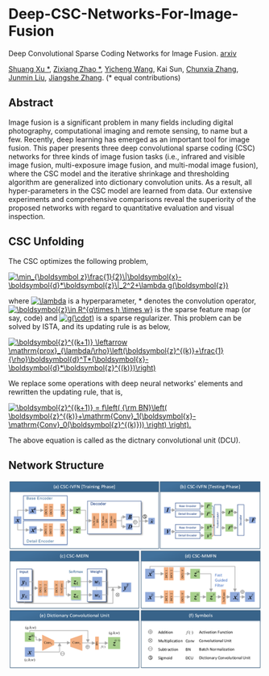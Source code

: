 # Deep-CSC-Networks-For-Image-Fusion
Deep Convolutional Sparse Coding Networks for Image Fusion. [arxiv](https://arxiv.org/abs/2005.08448)

[Shuang Xu *](https://xsxjtu.github.io/), [Zixiang Zhao *](https://www.researchgate.net/profile/Zixiang_Zhao5/), [Yicheng Wang](https://www.researchgate.net/profile/Wang_Yicheng4), Kai Sun, [Chunxia Zhang](https://www.researchgate.net/profile/Chun_Xia_Zhang/), [Junmin Liu](http://gr.xjtu.edu.cn/web/junminliu/), [Jiangshe Zhang](http://gr.xjtu.edu.cn/web/jszhang/). (* equal contributions)

## Abstract
Image fusion is a significant problem in many fields including digital photography, computational imaging and remote sensing, to name but a few. Recently, deep learning has emerged as an important tool for image fusion. This paper presents three deep convolutional sparse coding (CSC) networks for three kinds of image fusion tasks (i.e., infrared and visible image fusion, multi-exposure image fusion, and multi-modal image fusion), where the CSC model and the iterative shrinkage and thresholding algorithm are generalized into dictionary convolution units. As a result, all hyper-parameters in the CSC model are learned from data. Our extensive experiments and comprehensive comparisons reveal the superiority of the proposed networks with regard to quantitative evaluation and visual inspection.

## CSC Unfolding
The CSC optimizes the following problem,

<a href="https://www.codecogs.com/eqnedit.php?latex=\min_{\boldsymbol&space;z}\frac{1}{2}\|\boldsymbol{x}-\boldsymbol{d}*\boldsymbol{z}\|_2^2&plus;\lambda&space;g(\boldsymbol{z})" target="_blank"><img src="https://latex.codecogs.com/gif.latex?\min_{\boldsymbol&space;z}\frac{1}{2}\|\boldsymbol{x}-\boldsymbol{d}*\boldsymbol{z}\|_2^2&plus;\lambda&space;g(\boldsymbol{z})." title="\min_{\boldsymbol z}\frac{1}{2}\|\boldsymbol{x}-\boldsymbol{d}*\boldsymbol{z}\|_2^2+\lambda g(\boldsymbol{z})" /></a>

where <a href="https://www.codecogs.com/eqnedit.php?latex=\lambda" target="_blank"><img src="https://latex.codecogs.com/gif.latex?\lambda" title="\lambda" /></a> is a hyperparameter, * denotes the convolution operator, <a href="https://www.codecogs.com/eqnedit.php?latex=\boldsymbol{z}\in&space;R^{q\times&space;h&space;\times&space;w}" target="_blank"><img src="https://latex.codecogs.com/gif.latex?\boldsymbol{z}\in&space;R^{q\times&space;h&space;\times&space;w}" title="\boldsymbol{z}\in R^{q\times h \times w}" /></a> is the sparse feature map (or say, code) and <a href="https://www.codecogs.com/eqnedit.php?latex=g(\cdot)" target="_blank"><img src="https://latex.codecogs.com/gif.latex?g(\cdot)" title="g(\cdot)" /></a> is a sparse regularizer. This problem can be solved by ISTA, and its updating rule is as below,

<a href="https://www.codecogs.com/eqnedit.php?latex=\boldsymbol{z}^{(k&plus;1)}&space;\leftarrow&space;\mathrm{prox}_{\lambda/\rho}\left(\boldsymbol{z}^{(k)}&plus;\frac{1}{\rho}\boldsymbol{d}^T*(\boldsymbol{x}-\boldsymbol{d}*\boldsymbol{z}^{(k)})\right)." target="_blank"><img src="https://latex.codecogs.com/gif.latex?\boldsymbol{z}^{(k&plus;1)}&space;\leftarrow&space;\mathrm{prox}_{\lambda/\rho}\left(\boldsymbol{z}^{(k)}&plus;\frac{1}{\rho}\boldsymbol{d}^T*(\boldsymbol{x}-\boldsymbol{d}*\boldsymbol{z}^{(k)})\right)" title="\boldsymbol{z}^{(k+1)} \leftarrow \mathrm{prox}_{\lambda/\rho}\left(\boldsymbol{z}^{(k)}+\frac{1}{\rho}\boldsymbol{d}^T*(\boldsymbol{x}-\boldsymbol{d}*\boldsymbol{z}^{(k)})\right)" /></a>

We replace some operations with deep neural networks' elements and rewritten the updating rule, that is, 

<a href="https://www.codecogs.com/eqnedit.php?latex=\boldsymbol{z}^{(k&plus;1)}&space;=&space;f\left(&space;{\rm&space;BN}\left(&space;\boldsymbol{z}^{(k)}&plus;\mathrm{Conv}_1(\boldsymbol{x}-\mathrm{Conv}_0(\boldsymbol{z}^{(k)}))&space;\right)&space;\right)." target="_blank"><img src="https://latex.codecogs.com/gif.latex?\boldsymbol{z}^{(k&plus;1)}&space;=&space;f\left(&space;{\rm&space;BN}\left(&space;\boldsymbol{z}^{(k)}&plus;\mathrm{Conv}_1(\boldsymbol{x}-\mathrm{Conv}_0(\boldsymbol{z}^{(k)}))&space;\right)&space;\right)." title="\boldsymbol{z}^{(k+1)} = f\left( {\rm BN}\left( \boldsymbol{z}^{(k)}+\mathrm{Conv}_1(\boldsymbol{x}-\mathrm{Conv}_0(\boldsymbol{z}^{(k)})) \right) \right)." /></a>

The above equation is called as the dictnary convolutional unit (DCU).

## Network Structure
![avatar](image/Net_v3_copy.png)
